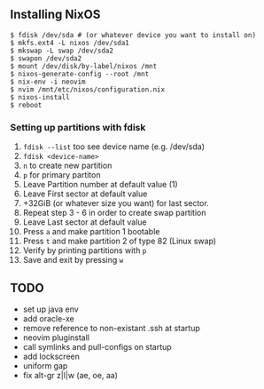 ## Installing NixOS

```
$ fdisk /dev/sda # (or whatever device you want to install on)
$ mkfs.ext4 -L nixos /dev/sda1
$ mkswap -L swap /dev/sda2
$ swapon /dev/sda2
$ mount /dev/disk/by-label/nixos /mnt
$ nixos-generate-config --root /mnt
$ nix-env -i neovim
$ nvim /mnt/etc/nixos/configuration.nix
$ nixos-install
$ reboot
```

### Setting up partitions with fdisk
1. `fdisk --list` too see device name (e.g. /dev/sda)
2. `fdisk <device-name>`
3. `n` to create new partition
4. `p` for primary partiton
5. Leave Partition number at default value (1)
6. Leave First sector at default value
7. +32GiB (or whatever size you want) for last sector.
8. Repeat step 3 - 6 in order to create swap partition
9. Leave Last sector at default value
10. Press `a` and make partition 1 bootable
11. Press `t` and make partition 2 of type 82 (Linux swap)
12. Verify by printing partitions with `p`
13. Save and exit by pressing `w`

## TODO
- set up java env
- add oracle-xe
- remove reference to non-existant .ssh at startup
- neovim pluginstall
- call symlinks and pull-configs on startup
- add lockscreen
- uniform gap
- fix alt-gr z|l|w (ae, oe, aa)


